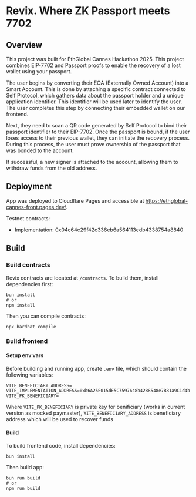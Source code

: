 # Revix. Where ZK Passport meets 7702

## Overview

This project was built for EthGlobal Cannes Hackathon 2025. This project combines EIP-7702 and Passport proofs to enable the recovery of a lost wallet using your passport. 

The user begins by converting their EOA (Externally Owned Account) into a Smart Account. This is done by attaching a specific contract connected to Self Protocol, which gathers data about the passport holder and a unique application identifier. This identifier will be used later to identify the user. The user completes this step by connecting their embedded wallet on our frontend.


Next, they need to scan a QR code generated by Self Protocol to bind their passport identifier to their EIP-7702. Once the passport is bound, if the user loses access to their previous wallet, they can initiate the recovery process. During this process, the user must prove ownership of the passport that was bonded to the account. 

If successful, a new signer is attached to the account, allowing them to withdraw funds from the old address.

## Deployment

App was deployed to Cloudflare Pages and accessible at https://ethglobal-cannes-front.pages.dev/. 

Testnet contracts:
* Implementation: 0x04c64c29f42c336eb6a564113edb4338754a8840

## Build

### Build contracts

Revix contracts are located at `/contracts`. To build them, install dependencies first:
```
bun install
# or
npm install 
```

Then you can compile contracts:
```
npx hardhat compile
```

### Build frontend

#### Setup env vars

Before building and running app, create `.env` file, which should contain the following variables:
```
VITE_BENEFICIARY_ADDRESS= 
VITE_IMPLEMENTATION_ADDRESS=0xb6A25E015dE5C75976c8b4288548e7B81a9C1d4b
VITE_PK_BENEFICIARY=
```
Where `VITE_PK_BENEFICIARY` is private key for benificiary (works in current version as mocked paymaster), `VITE_BENEFICIARY_ADDRESS` is beneficiary address which will be used to recover funds 

#### Build

To build frontend code, install dependencies:
```
bun install
```

Then build app:
```
bun run build
# or
npm run build
```
